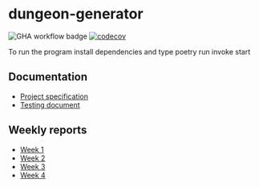 # dungeon-generator

![GHA workflow badge](https://github.com/smannist/dungeon-generator/workflows/CI/badge.svg)
[![codecov](https://codecov.io/gh/smannist/dungeon-generator/branch/main/graph/badge.svg?token=YQR5EDMBHQ)](https://codecov.io/gh/smannist/dungeon-generator)

To run the program install dependencies and type poetry run invoke start

## Documentation

- [Project specification](https://github.com/smannist/dungeon-generator/blob/main/documentation/project_specification.md)
- [Testing document](https://github.com/smannist/dungeon-generator/blob/main/documentation/testing_document.md)

## Weekly reports

- [Week 1](https://github.com/smannist/dungeon-generator/blob/main/documentation/weekly_report_1.md)
- [Week 2](https://github.com/smannist/dungeon-generator/blob/main/documentation/weekly_report_2.md)
- [Week 3](https://github.com/smannist/dungeon-generator/blob/main/documentation/weekly_report_3.md)
- [Week 4](https://github.com/smannist/dungeon-generator/blob/main/documentation/weekly_report_4.md)
